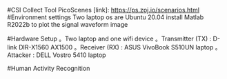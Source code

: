 #CSI Collect Tool
PicoScenes
[link]: https://ps.zpj.io/scenarios.html
#Environment settings
Two laptop os are Ubuntu 20.04
install Matlab R2022b to plot the signal waveform image

#Hardware Setup
。Two laptop and one wifi device
。Transmitter (TX) : D-link DIR-X1560 AX1500 
。Receiver (RX) : ASUS VivoBook S510UN laptop
。Attacker : DELL Vostro 5410 laptop

#Human Activity Recognition
